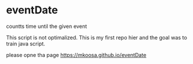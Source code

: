 # eventDate
countts time until the given event

This script is not optimalized. This is my first repo hier and the goal was to train java script.  

please opne tha page
https://mkoosa.github.io/eventDate
